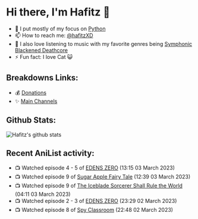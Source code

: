# Hi there, I'm Hafitz 👋
- 🐍 I put mostly of my focus on [Python](https://python.org)
- 📫 How to reach me: [@hafitzXD](https://t.me/hafitzXD)
- 🎵 I also love listening to music with my favorite genres being [Symphonic Blackened Deathcore](https://youtu.be/qyYmS_iBcy4)
- ⚡ Fun fact: I love Cat 😺

## Breakdowns Links:
- 💰 [Donations](https://t.me/TheBreakdowns/2)
- ✨ [Main Channels](https://t.me/TheBreakdowns)

## Github Stats:
![Hafitz's github stats](https://github-readme-stats.vercel.app/api?username=breakdowns&show_icons=true&count_private=true&bg_color=00000000&text_color=777)

## Recent AniList activity:
<!-- ANILIST_ACTIVITY:start -->

-   📺 Watched episode 4 - 5 of [EDENS ZERO](https://anilist.co/anime/119683) (13:15 03 March 2023)
-   📺 Watched episode 9 of [Sugar Apple Fairy Tale](https://anilist.co/anime/139821) (12:39 03 March 2023)
-   📺 Watched episode 9 of [The Iceblade Sorcerer Shall Rule the World](https://anilist.co/anime/148116) (04:11 03 March 2023)
-   📺 Watched episode 2 - 3 of [EDENS ZERO](https://anilist.co/anime/119683) (23:29 02 March 2023)
-   📺 Watched episode 8 of [Spy Classroom](https://anilist.co/anime/146323) (22:48 02 March 2023)

<!-- ANILIST_ACTIVITY:end -->
